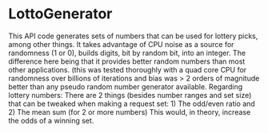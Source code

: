 # LottoGenerator
This API code generates sets of numbers that can be used for lottery picks, among other things.
It takes advantage of CPU noise as a source for randomness (1 or 0), builds digits, bit by random bit, into an integer.
The difference here being that it provides better random numbers than most other applications.
(this was tested thoroughly with a quad core CPU for randomness over billions of iterations and bias was > 2 orders of magnitude better than any pseudo random number generator available.
Regarding lottery numbers: 
There are 2 things (besides number ranges and set size) that can be tweaked when making a request set: 1) The odd/even ratio and 2) The mean sum (for 2 or more numbers)
This would, in theory, increase the odds of a winning set. 
